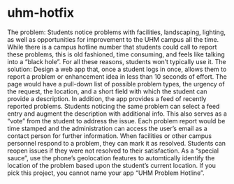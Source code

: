 # uhm-hotfix
The problem: Students notice problems with facilities, landscaping, lighting, as well as opportunities for improvement to the UHM campus all the time. While there is a campus hotline number that students could call to report these problems, this is old fashioned, time consuming, and feels like talking into a “black hole”. For all these reasons, students won’t typically use it.  The solution: Design a web app that, once a student logs in once, allows them to report a problem or enhancement idea in less than 10 seconds of effort. The page would have a pull-down list of possible problem types, the urgency of the request, the location, and a short field with which the student can provide a description.  In addition, the app provides a feed of recently reported problems. Students noticing the same problem can select a feed entry and augment the description with additional info. This also serves as a “vote” from the student to address the issue.  Each problem report would be time stamped and the administration can access the user’s email as a contact person for further information.  When facilities or other campus personnel respond to a problem, they can mark it as resolved. Students can reopen issues if they were not resolved to their satisfaction.  As a “special sauce”, use the phone’s geolocation features to automtically identify the location of the problem based upon the student’s current location.  If you pick this project, you cannot name your app “UHM Problem Hotline”.

